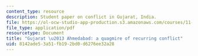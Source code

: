 ```yaml
---
content_type: resource
description: Student paper on conflict in Gujarat, India.
file: https://ol-ocw-studio-app-production.s3.amazonaws.com/courses/11-949-cities-in-conflict-theory-and-practice-fall-2003/8142ade53a51fb192bd0d6276ee32a28_shaids_paper.pdf
file_type: application/pdf
resourcetype: Document
title: "Gujarat \u2013 Ahmedabad: a quagmire of recurring conflict"
uid: 8142ade5-3a51-fb19-2bd0-d6276ee32a28
---
```

